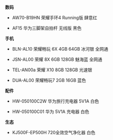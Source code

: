 **数码**

- AW70-B19HN 荣耀手环4 Running版 肆意红

- AF15 华为三脚架自拍杆 无线版 黑色


**手机**

- BLN-AL10 荣耀畅玩 6X 4GB 64GB 冰河银 全网通

- JSN-AL00 荣耀 8X 6GB 128GB 魅海蓝 全网通

- TEL-AN00a 荣耀 X10 8GB 128GB 光速银

- DUA-AL00 荣耀畅玩7 2GB 16GB 蓝色


**配件**

- HW-050100C2W 华为旅行充电器 5V1A 白色

- HW-050100C01 华为 5V1A 充电器 白色


**生态**

- KJ500F-EP500H 720全效空气净化器 白色